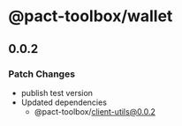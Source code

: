 # @pact-toolbox/wallet

## 0.0.2

### Patch Changes

- publish test version
- Updated dependencies
  - @pact-toolbox/client-utils@0.0.2
